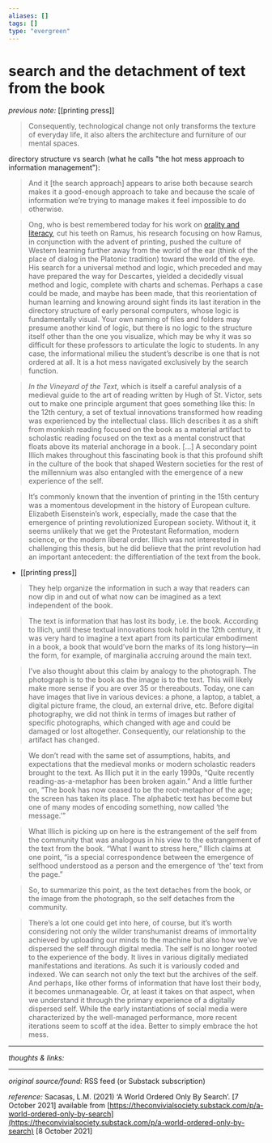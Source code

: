 ```yaml
---
aliases: []
tags: []
type: "evergreen"
---
```


# search and the detachment of text from the book

_previous note:_ [[printing press]]

> Consequently, technological change not only transforms the texture of everyday life, it also alters the architecture and furniture of our mental spaces.

directory structure vs search (what he calls "the hot mess approach to information management"):

> And it [the search approach] appears to arise both because search makes it a good-enough approach to take and because the scale of information we’re trying to manage makes it feel impossible to do otherwise.

> Ong, who is best remembered today for his work on [orality and literacy](https://www.routledge.com/Orality-and-Literacy-30th-Anniversary-Edition/Ong/p/book/9780415538381), cut his teeth on Ramus, his research focusing on how Ramus, in conjunction with the advent of printing, pushed the culture of Western learning further away from the world of the ear (think of the place of dialog in the Platonic tradition) toward the world of the eye. His search for a universal method and logic, which preceded and may have prepared the way for Descartes, yielded a decidedly visual method and logic, complete with charts and schemas. Perhaps a case could be made, and maybe has been made, that this reorientation of human learning and knowing around sight finds its last iteration in the directory structure of early personal computers, whose logic is fundamentally visual. Your own naming of files and folders may presume another kind of logic, but there is no logic to the structure itself other than the one you visualize, which may be why it was so difficult for these professors to articulate the logic to students. In any case, the informational milieu the student’s describe is one that is not ordered at all. It is a hot mess navigated exclusively by the search function.

> _In the Vineyard of the Text_, which is itself a careful analysis of a medieval guide to the art of reading written by Hugh of St. Victor, sets out to make one principle argument that goes something like this: In the 12th century, a set of textual innovations transformed how reading was experienced by the intellectual class. Illich describes it as a shift from monkish reading focused on the book as a material artifact to scholastic reading focused on the text as a mental construct that floats above its material anchorage in a book. [...] A secondary point Illich makes throughout this fascinating book is that this profound shift in the culture of the book that shaped Western societies for the rest of the millennium was also entangled with the emergence of a new experience of the self.

> It’s commonly known that the invention of printing in the 15th century was a momentous development in the history of European culture. Elizabeth Eisenstein’s work, especially, made the case that the emergence of printing revolutionized European society. Without it, it seems unlikely that we get the Protestant Reformation, modern science, or the modern liberal order. Illich was not interested in challenging this thesis, but he did believe that the print revolution had an important antecedent: the differentiation of the text from the book.

- [[printing press]]

> They help organize the information in such a way that readers can now dip in and out of what now can be imagined as a text independent of the book.

> The text is information that has lost its body, i.e. the book. According to Illich, until these textual innovations took hold in the 12th century, it was very hard to imagine a text apart from its particular embodiment in a book, a book that would’ve born the marks of its long history—in the form, for example, of marginalia accruing around the main text.

> I’ve also thought about this claim by analogy to the photograph. The photograph is to the book as the image is to the text. This will likely make more sense if you are over 35 or thereabouts. Today, one can have images that live in various devices: a phone, a laptop, a tablet, a digital picture frame, the cloud, an external drive, etc. Before digital photography, we did not think in terms of images but rather of specific photographs, which changed with age and could be damaged or lost altogether. Consequently, our relationship to the artifact has changed.

> We don’t read with the same set of assumptions, habits, and expectations that the medieval monks or modern scholastic readers brought to the text. As Illich put it in the early 1990s, “Quite recently reading-as-a-metaphor has been broken again.” And a little further on, “The book has now ceased to be the root-metaphor of the age; the screen has taken its place. The alphabetic text has become but one of many modes of encoding something, now called ‘the message.’”

> What Illich is picking up on here is the estrangement of the self from the community that was analogous in his view to the estrangement of the text from the book. “What I want to stress here,” Illich claims at one point, “is a special correspondence between the emergence of selfhood understood as a person and the emergence of ‘the’ text from the page.”

> So, to summarize this point, as the text detaches from the book, or the image from the photograph, so the self detaches from the community.

> There’s a lot one could get into here, of course, but it’s worth considering not only the wilder transhumanist dreams of immortality achieved by uploading our minds to the machine but also how we’ve dispersed the self through digital media. The self is no longer rooted to the experience of the body. It lives in various digitally mediated manifestations and iterations. As such it is variously coded and indexed. We can search not only the text but the archives of the self. And perhaps, like other forms of information that have lost their body, it becomes unmanageable. Or, at least it takes on that aspect, when we understand it through the primary experience of a digitally dispersed self. While the early instantiations of social media were characterized by the well-managed performance, more recent iterations seem to scoff at the idea. Better to simply embrace the hot mess.

---

_thoughts & links:_

---

_original source/found:_ RSS feed (or Substack subscription)

_reference:_ Sacasas, L.M. (2021) ‘A World Ordered Only By Search’. [7 October 2021] available from [https://theconvivialsociety.substack.com/p/a-world-ordered-only-by-search](https://theconvivialsociety.substack.com/p/a-world-ordered-only-by-search) [8 October 2021]
